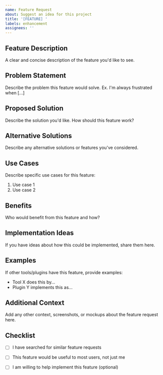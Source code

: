 ```yaml
---
name: Feature Request
about: Suggest an idea for this project
title: '[FEATURE] '
labels: enhancement
assignees: ''
---
```


## Feature Description
A clear and concise description of the feature you'd like to see.

## Problem Statement
Describe the problem this feature would solve. Ex. I'm always frustrated when [...]

## Proposed Solution
Describe the solution you'd like. How should this feature work?

## Alternative Solutions
Describe any alternative solutions or features you've considered.

## Use Cases
Describe specific use cases for this feature:
1. Use case 1
2. Use case 2

## Benefits
Who would benefit from this feature and how?

## Implementation Ideas
If you have ideas about how this could be implemented, share them here.

## Examples
If other tools/plugins have this feature, provide examples:
- Tool X does this by...
- Plugin Y implements this as...

## Additional Context
Add any other context, screenshots, or mockups about the feature request here.

## Checklist
- [ ] I have searched for similar feature requests
- [ ] This feature would be useful to most users, not just me
- [ ] I am willing to help implement this feature (optional)

